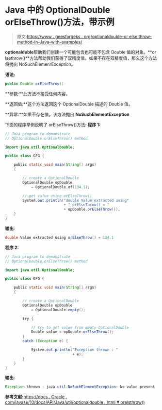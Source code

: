 # Java 中的 OptionalDouble orElseThrow()方法，带示例

> 原文:[https://www . geesforgeks . org/optionaldouble-or else throw-method-in-Java-with-examples/](https://www.geeksforgeeks.org/optionaldouble-orelsethrow-method-in-java-with-examples/)

**optionalduble**帮助我们创建一个可能包含也可能不包含 Double 值的对象。**or lsethrow()**方法帮助我们获得了双精度值。如果不存在双精度值，那么这个方法将抛出 NoSuchElemenrException。

**语法:**

```java
public Double orElseThrow()

```

**参数:**此方法不接受任何内容。

**返回值:**这个方法返回这个 OptionalDouble 描述的 Double 值。

**异常:**如果不存在值，该方法抛出 **NoSuchElementException**

下面的程序举例说明了 orElseThrow()方法:
**程序 1:**

```java
// Java program to demonstrate
// OptionalDouble.orElseThrow() method

import java.util.OptionalDouble;

public class GFG {

    public static void main(String[] args)
    {

        // create a OptionalDouble
        OptionalDouble opDouble
            = OptionalDouble.of(134.1);

        // get value using orElseThrow()
        System.out.println("double Value extracted using"
                           + " orElseThrow() = "
                           + opDouble.orElseThrow());
    }
}
```

**输出**:

```java
double Value extracted using orElseThrow() = 134.1

```

**程序 2:**

```java
// Java program to demonstrate
// OptionalDouble.orElseThrow() method

import java.util.OptionalDouble;

public class GFG {

    public static void main(String[] args)
    {

        // create a OptionalDouble
        OptionalDouble opDouble
            = OptionalDouble.empty();

        try {

            // try to get value from empty OptionalDouble
            Double value = opDouble.orElseThrow();
        }
        catch (Exception e) {

            System.out.println("Exception thrown : "
                               + e);
        }
    }
}
```

**输出**:

```java
Exception thrown : java.util.NoSuchElementException: No value present

```

**参考文献:**[https://docs . Oracle . com/javase/10/docs/API/Java/util/optionaldouble . html # orelsthrow()](https://docs.oracle.com/javase/10/docs/api/java/util/OptionalDouble.html#orElseThrow())
